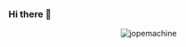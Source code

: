 ### Hi there 👋

<!--
**jopemachine/jopemachine** is a ✨ _special_ ✨ repository because its `README.md` (this file) appears on your GitHub profile.

Here are some ideas to get you started:

- 🔭 I’m currently working on ...
- 🌱 I’m currently learning ...
- 👯 I’m looking to collaborate on ...
- 🤔 I’m looking for help with ...
- 💬 Ask me about ...
- 📫 How to reach me: ...
- 😄 Pronouns: ...
- ⚡ Fun fact: ...
-->

<!-- profile view
<p align="center"> <img src="https://komarev.com/ghpvc/?username=jopemachine" alt="jopemachine" /> </p>
-->

<p align="center"> <img src="https://github-readme-stats-jopemachine-deploy.vercel.app/api?username=jopemachine&count_private=true&show_icons=true" alt="jopemachine" /> </p>

<!-- top langs (incorrect)
[![Top Langs](https://github-readme-stats-jopemachine-deploy.vercel.app/api/top-langs/?username=jopemachine&hide=css,c&layout=compact)](https://github.com/jopemachine/jopemachine)
-->
